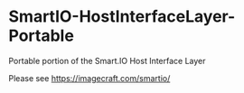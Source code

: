 # SmartIO-HostInterfaceLayer-Portable
Portable portion of the Smart.IO Host Interface Layer

Please see https://imagecraft.com/smartio/
